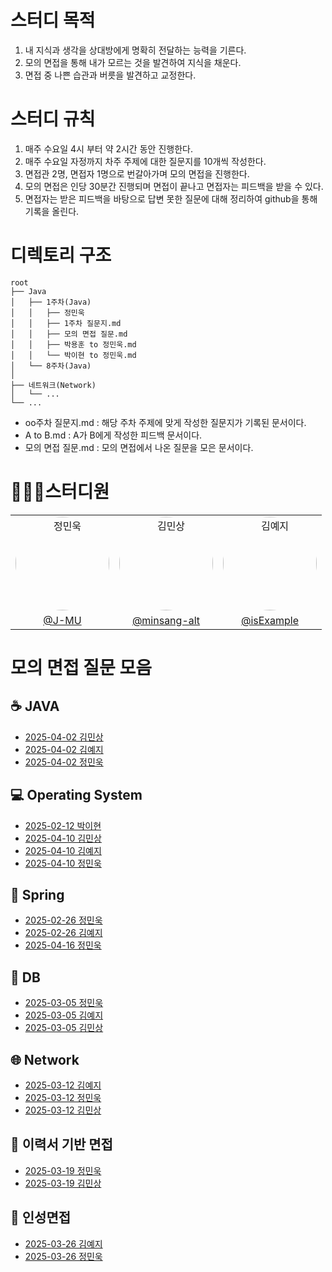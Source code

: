 # 스터디 목적
1. 내 지식과 생각을 상대방에게 명확히 전달하는 능력을 기른다.
2. 모의 면접을 통해 내가 모르는 것을 발견하여 지식을 채운다.
3. 면접 중 나쁜 습관과 버릇을 발견하고 교정한다.

# 스터디 규칙
1. 매주 수요일 4시 부터 약 2시간 동안 진행한다.
2. 매주 수요일 자정까지 차주 주제에 대한 질문지를 10개씩 작성한다.
3. 면접관 2명, 면접자 1명으로 번갈아가며 모의 면접을 진행한다.
4. 모의 면접은 인당 30분간 진행되며 면접이 끝나고 면접자는 피드백을 받을 수 있다.
5. 면접자는 받은 피드백을 바탕으로 답변 못한 질문에 대해 정리하여 github을 통해 기록을 올린다.

# 디렉토리 구조
```
root
├── Java                                 
│   ├── 1주차(Java)   
│   │   ├── 정민욱
│   │   ├── 1주차 질문지.md
│   │   ├── 모의 면접 질문.md
│   │   ├── 박용훈 to 정민욱.md
│   │   └── 박이현 to 정민욱.md
│   └── 8주차(Java)
│
├── 네트워크(Network)
│   └── ...
└── ...
```

- oo주차 질문지.md   : 해당 주차 주제에 맞게 작성한 질문지가 기록된 문서이다.
- A to B.md         : A가 B에게 작성한 피드백 문서이다.
- 모의 면접 질문.md : 모의 면접에서 나온 질문을 모은 문서이다.

# 👨🏻‍💻스터디원
|   |   |   |
|---|---|---|
| <div align="center"><a href="https://github.com/J-MU"><img src="https://avatars.githubusercontent.com/u/46997074?v=4" alt="정민욱" style="border-radius: 50%; width: 150px; height: 150px;" /></a></div> | <div align="center"><a href="https://github.com/minsang-alt"><img src="https://avatars.githubusercontent.com/u/82764703?v=4" alt="김민상" style="border-radius: 50%; width: 150px; height: 150px;" /></a></div> | <div align="center"><a href="https://github.com/isExample"><img src="https://avatars.githubusercontent.com/u/93423346?v=4" alt="김예지" style="border-radius: 50%; width: 150px; height: 150px;" /></a></div> |
| <div align="center">[@J-MU](https://github.com/J-MU)</div> | <div align="center">[@minsang-alt](https://github.com/minsang-alt)</div> | <div align="center">[@isExample](https://github.com/isExample)</div> |



# 모의 면접 질문 모음
## ☕ JAVA
- [2025-04-02 김민상](자바(Java)/8주차/김민상/모의%20면접%20질문.md)
- [2025-04-02 김예지](자바(Java)/8주차/김예지/모의%20면접%20질문.md)
- [2025-04-02 정민욱](자바(Java)/8주차/정민욱/모의%20면접%20질문.md)

## 💻 Operating System
- [2025-02-12 박이현](운영체제(OS)/2주차/박이현/모의%20면접%20질문.md)
- [2025-04-10 김민상](운영체제(OS)/9주차/김민상/모의%20면접%20질문.md)
- [2025-04-10 김예지](운영체제(OS)/9주차/김예지/모의%20면접%20질문.md)
- [2025-04-10 정민욱](운영체제(OS)/9주차/정민욱/모의%20면접%20질문.md)

## :leaves: Spring
- [2025-02-26 정민욱](스프링(Spring)/3주차/정민욱/모의%20면접%20질문.md)
- [2025-02-26 김예지](스프링(Spring)/3주차/김예지/모의%20면접%20질문.md)
- [2025-04-16 정민욱](스프링(Spring)/10주차/정민욱/모의%20면접%20질문.md)

## 💾 DB
- [2025-03-05 정민욱](데이터베이스(Database)/4주차/정민욱/모의%20면접%20질문.md)
- [2025-03-05 김예지](데이터베이스(Database)/4주차/김예지/모의%20면접%20질문.md)
- [2025-03-05 김민상](데이터베이스(Database)/4주차/김민상/모의%20면접%20질문.md)

## 🌐 Network
- [2025-03-12 김예지](네트워크(Network)/5주차/김예지/모의%20면접%20질문.md)
- [2025-03-12 정민욱](네트워크(Network)/5주차/정민욱/모의%20면접%20질문.md)
- [2025-03-12 김민상](네트워크(Network)/5주차/김민상/모의%20면접%20질문.md)

## 📝 이력서 기반 면접
- [2025-03-19 정민욱](프로젝트(Resume)/6주차/정민욱/모의%20면접%20질문.md)
- [2025-03-19 김민상](프로젝트(Resume)/6주차/김민상/모의%20면접%20질문.md)

## 👥 인성면접
- [2025-03-26 김예지](인성면접/7주차/김예지/모의%20면접%20질문.md)
- [2025-03-26 정민욱](인성면접/7주차/정민욱/모의%20면접%20질문.md)

</br>

